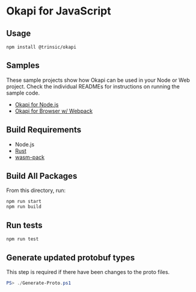 # Okapi for JavaScript

## Usage

```
npm install @trinsic/okapi
```

## Samples

These sample projects show how Okapi can be used in your Node or Web project. Check the individual READMEs for instructions on running the sample code.

- [Okapi for Node.js](examples/node-sample/)
- [Okapi for Browser w/ Webpack](examples/browser-sample/)

## Build Requirements

- Node.js
- [Rust](https://www.rust-lang.org/tools/install)
- [wasm-pack](https://rustwasm.github.io/wasm-pack/installer/)

## Build All Packages

From this directory, run:

```
npm run start
npm run build
```

## Run tests

```
npm run test
```

## Generate updated protobuf types

This step is required if there have been changes to the proto files.

```powershell
PS> ./Generate-Proto.ps1
```